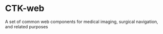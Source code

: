 # CTK-web
A set of common web components for medical imaging, surgical navigation, and related purposes
